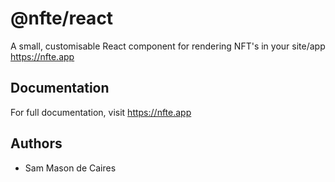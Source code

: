 # @nfte/react

A small, customisable React component for rendering NFT's in your site/app
https://nfte.app

## Documentation

For full documentation, visit https://nfte.app

## Authors

- Sam Mason de Caires
